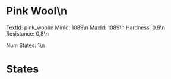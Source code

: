# Pink Wool\n
TextId: pink_wool\n
MinId: 1089\n
MaxId: 1089\n
Hardness: 0,8\n
Resistance: 0,8\n

Num States: 1\n
# States
```

```